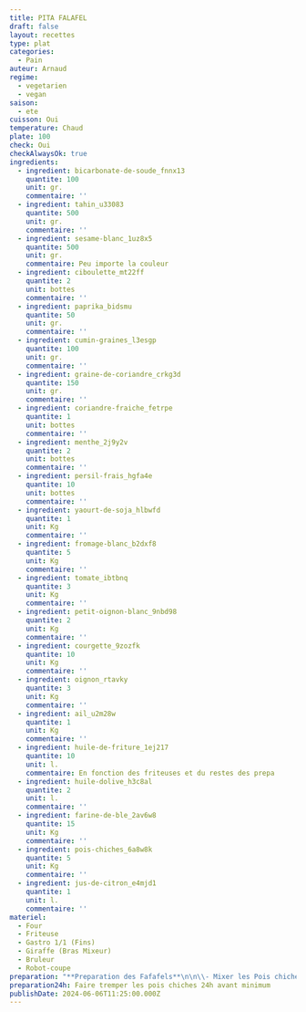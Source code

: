 ```yaml
---
title: PITA FALAFEL
draft: false
layout: recettes
type: plat
categories:
  - Pain
auteur: Arnaud
regime:
  - vegetarien
  - vegan
saison:
  - ete
cuisson: Oui
temperature: Chaud
plate: 100
check: Oui
checkAlwaysOk: true
ingredients:
  - ingredient: bicarbonate-de-soude_fnnx13
    quantite: 100
    unit: gr.
    commentaire: ''
  - ingredient: tahin_u33083
    quantite: 500
    unit: gr.
    commentaire: ''
  - ingredient: sesame-blanc_1uz8x5
    quantite: 500
    unit: gr.
    commentaire: Peu importe la couleur
  - ingredient: ciboulette_mt22ff
    quantite: 2
    unit: bottes
    commentaire: ''
  - ingredient: paprika_bidsmu
    quantite: 50
    unit: gr.
    commentaire: ''
  - ingredient: cumin-graines_l3esgp
    quantite: 100
    unit: gr.
    commentaire: ''
  - ingredient: graine-de-coriandre_crkg3d
    quantite: 150
    unit: gr.
    commentaire: ''
  - ingredient: coriandre-fraiche_fetrpe
    quantite: 1
    unit: bottes
    commentaire: ''
  - ingredient: menthe_2j9y2v
    quantite: 2
    unit: bottes
    commentaire: ''
  - ingredient: persil-frais_hgfa4e
    quantite: 10
    unit: bottes
    commentaire: ''
  - ingredient: yaourt-de-soja_hlbwfd
    quantite: 1
    unit: Kg
    commentaire: ''
  - ingredient: fromage-blanc_b2dxf8
    quantite: 5
    unit: Kg
    commentaire: ''
  - ingredient: tomate_ibtbnq
    quantite: 3
    unit: Kg
    commentaire: ''
  - ingredient: petit-oignon-blanc_9nbd98
    quantite: 2
    unit: Kg
    commentaire: ''
  - ingredient: courgette_9zozfk
    quantite: 10
    unit: Kg
    commentaire: ''
  - ingredient: oignon_rtavky
    quantite: 3
    unit: Kg
    commentaire: ''
  - ingredient: ail_u2m28w
    quantite: 1
    unit: Kg
    commentaire: ''
  - ingredient: huile-de-friture_1ej217
    quantite: 10
    unit: l.
    commentaire: En fonction des friteuses et du restes des prepa
  - ingredient: huile-dolive_h3c8al
    quantite: 2
    unit: l.
    commentaire: ''
  - ingredient: farine-de-ble_2av6w8
    quantite: 15
    unit: Kg
    commentaire: ''
  - ingredient: pois-chiches_6a8w8k
    quantite: 5
    unit: Kg
    commentaire: ''
  - ingredient: jus-de-citron_e4mjd1
    quantite: 1
    unit: l.
    commentaire: ''
materiel:
  - Four
  - Friteuse
  - Gastro 1/1 (Fins)
  - Giraffe (Bras Mixeur)
  - Bruleur
  - Robot-coupe
preparation: "**Preparation des Fafafels**\n\n\\- Mixer les Pois chiches égouttés, mis à trempé 24h avant.\n\n\\- Hacher ou mixer 500g D’ail\n\n\\- Mixer finement les Oignons\n\n\\- Hacher 8 Bouquets de Persil\n\nMélanger tous ces ingrédients puis\_:\n\n\\- Concasser les Graines de Cumin, de Coriandre et les piments.\n\nAjouter à la préparation avec \n\n\\- Sésame, Paprika et Bicarbonate. \n\nSaler Poivrer.\n\n**Légumes au four**\n\n\\- Couper les courgettes \n\n\\- Hacher l’ail finement\n\n\\- Mettre courgettes, ail haché, huile d’olive, sel, poivre dans des gastros. \n\n\\- Cuire au four 180° 1h environ."
preparation24h: Faire tremper les pois chiches 24h avant minimum
publishDate: 2024-06-06T11:25:00.000Z
---
```


